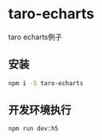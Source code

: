 # taro-echarts
taro echarts例子

## 安装

```bash
npm i -S taro-echarts
```

## 开发环境执行 
```bash
npm run dev:h5
```
